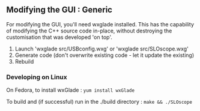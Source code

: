 ## Modifying the GUI : Generic ##
For modifying the GUI, you'll need wxglade installed.  This has the capability of modifying the C++ source code in-place, without destroying the customisation that was developed 'on top'.

  1. Launch 'wxglade src/USBconfig.wxg' or 'wxglade src/SLOscope.wxg'
  1. Generate code (don't overwrite existing code - let it update the existing)
  1. Rebuild


### Developing on Linux ###

On Fedora, to install wxGlade : `yum install wxGlade`

To build and (if successful) run in the ./build directory :
`make && ./SLOscope`